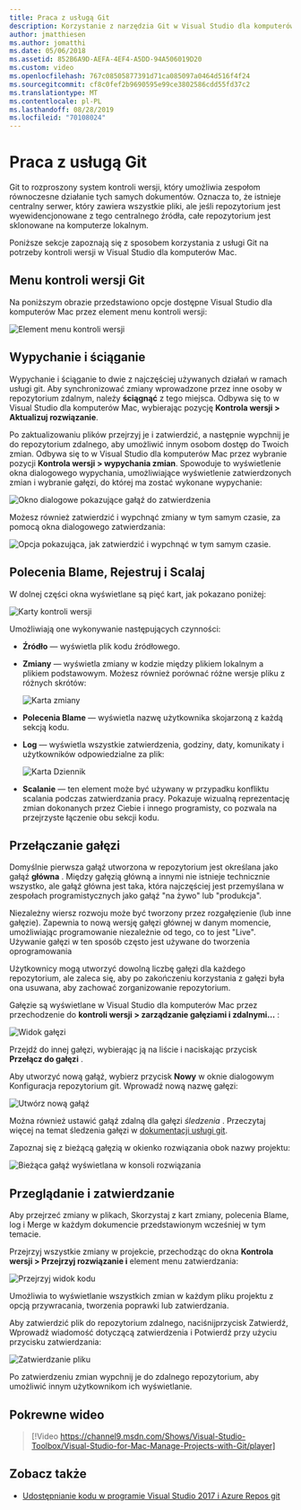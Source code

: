 ```yaml
---
title: Praca z usługą Git
description: Korzystanie z narzędzia Git w Visual Studio dla komputerów Mac.
author: jmatthiesen
ms.author: jomatthi
ms.date: 05/06/2018
ms.assetid: 852B6A9D-AEFA-4EF4-A5DD-94A506019D20
ms.custom: video
ms.openlocfilehash: 767c08505877391d71ca085097a0464d516f4f24
ms.sourcegitcommit: cf8c0fef2b9690595e99ce3802586cdd55fd37c2
ms.translationtype: MT
ms.contentlocale: pl-PL
ms.lasthandoff: 08/28/2019
ms.locfileid: "70108024"
---
```

# <a name="working-with-git"></a>Praca z usługą Git

Git to rozproszony system kontroli wersji, który umożliwia zespołom równoczesne działanie tych samych dokumentów. Oznacza to, że istnieje centralny serwer, który zawiera wszystkie pliki, ale jeśli repozytorium jest wyewidencjonowane z tego centralnego źródła, całe repozytorium jest sklonowane na komputerze lokalnym.

Poniższe sekcje zapoznają się z sposobem korzystania z usługi Git na potrzeby kontroli wersji w Visual Studio dla komputerów Mac.

## <a name="git-version-control-menu"></a>Menu kontroli wersji Git

Na poniższym obrazie przedstawiono opcje dostępne Visual Studio dla komputerów Mac przez element menu kontroli wersji:

![Element menu kontroli wersji](media/version-control-gitVersionControlMenu.png)

## <a name="push-and-pull"></a>Wypychanie i ściąganie

Wypychanie i ściąganie to dwie z najczęściej używanych działań w ramach usługi git. Aby synchronizować zmiany wprowadzone przez inne osoby w repozytorium zdalnym, należy **ściągnąć** z tego miejsca. Odbywa się to w Visual Studio dla komputerów Mac, wybierając pozycję **Kontrola wersji > Aktualizuj rozwiązanie**.

Po zaktualizowaniu plików przejrzyj je i zatwierdzić, a następnie wypchnij je do repozytorium zdalnego, aby umożliwić innym osobom dostęp do Twoich zmian. Odbywa się to w Visual Studio dla komputerów Mac przez wybranie pozycji **Kontrola wersji > wypychania zmian**. Spowoduje to wyświetlenie okna dialogowego wypychania, umożliwiające wyświetlenie zatwierdzonych zmian i wybranie gałęzi, do której ma zostać wykonane wypychanie:

![Okno dialogowe pokazujące gałąź do zatwierdzenia](media/version-control-gitPush.png)

Możesz również zatwierdzić i wypchnąć zmiany w tym samym czasie, za pomocą okna dialogowego zatwierdzania:

![Opcja pokazująca, jak zatwierdzić i wypchnąć w tym samym czasie.](media/version-control-commitPush.png)

## <a name="blame-log-and-merge"></a>Polecenia Blame, Rejestruj i Scalaj

W dolnej części okna wyświetlane są pięć kart, jak pokazano poniżej:

![Karty kontroli wersji](media/version-control-gitTabs.png)

Umożliwiają one wykonywanie następujących czynności:

* **Źródło** — wyświetla plik kodu źródłowego.
* **Zmiany** — wyświetla zmiany w kodzie między plikiem lokalnym a plikiem podstawowym. Możesz również porównać różne wersje pliku z różnych skrótów:

    ![Karta zmiany](media/version-control-gitChange.png)

* **Polecenia Blame** — wyświetla nazwę użytkownika skojarzoną z każdą sekcją kodu.
* **Log** — wyświetla wszystkie zatwierdzenia, godziny, daty, komunikaty i użytkowników odpowiedzialne za plik:

    ![Karta Dziennik](media/version-control-gitLog.png)

* **Scalanie** — ten element może być używany w przypadku konfliktu scalania podczas zatwierdzania pracy. Pokazuje wizualną reprezentację zmian dokonanych przez Ciebie i innego programisty, co pozwala na przejrzyste łączenie obu sekcji kodu.

## <a name="switching-branches"></a>Przełączanie gałęzi

Domyślnie pierwsza gałąź utworzona w repozytorium jest określana jako gałąź **główna** . Między gałęzią główną a innymi nie istnieje technicznie wszystko, ale gałąź główna jest taka, która najczęściej jest przemyślana w zespołach programistycznych jako gałąź "na żywo" lub "produkcja".

Niezależny wiersz rozwoju może być tworzony przez rozgałęzienie (lub inne gałęzie). Zapewnia to nową wersję gałęzi głównej w danym momencie, umożliwiając programowanie niezależnie od tego, co to jest "Live". Używanie gałęzi w ten sposób często jest używane do tworzenia oprogramowania

Użytkownicy mogą utworzyć dowolną liczbę gałęzi dla każdego repozytorium, ale zaleca się, aby po zakończeniu korzystania z gałęzi była ona usuwana, aby zachować zorganizowanie repozytorium.

Gałęzie są wyświetlane w Visual Studio dla komputerów Mac przez przechodzenie do **kontroli wersji > zarządzanie gałęziami i zdalnymi...** :

![Widok gałęzi](media/version-control-gitBranch2.png)

Przejdź do innej gałęzi, wybierając ją na liście i naciskając przycisk **Przełącz do gałęzi** .

Aby utworzyć nową gałąź, wybierz przycisk **Nowy** w oknie dialogowym Konfiguracja repozytorium git. Wprowadź nową nazwę gałęzi:

![Utwórz nową gałąź](media/version-control-gitBranch.png)

Można również ustawić gałąź zdalną dla gałęzi _śledzenia_ . Przeczytaj więcej na temat śledzenia gałęzi w [dokumentacji usługi git](https://git-scm.com/book/en/v2/Git-Branching-Remote-Branches#Tracking-Branches).

Zapoznaj się z bieżącą gałęzią w okienko rozwiązania obok nazwy projektu:

 ![Bieżąca gałąź wyświetlana w konsoli rozwiązania](media/version-control-gitBranchName.png)

## <a name="reviewing-and-committing"></a>Przeglądanie i zatwierdzanie

Aby przejrzeć zmiany w plikach, Skorzystaj z kart zmiany, polecenia Blame, log i Merge w każdym dokumencie przedstawionym wcześniej w tym temacie.

Przejrzyj wszystkie zmiany w projekcie, przechodząc do okna **Kontrola wersji > Przejrzyj rozwiązanie i** element menu zatwierdzania:

![Przejrzyj widok kodu](media/version-control-gitReviewCommit.png)

Umożliwia to wyświetlanie wszystkich zmian w każdym pliku projektu z opcją przywracania, tworzenia poprawki lub zatwierdzania.

Aby zatwierdzić plik do repozytorium zdalnego, naciśnijprzycisk Zatwierdź, Wprowadź wiadomość dotyczącą zatwierdzenia i Potwierdź przy użyciu przycisku zatwierdzania:

![Zatwierdzanie pliku](media/version-control-gitCommit.png)

Po zatwierdzeniu zmian wypchnij je do zdalnego repozytorium, aby umożliwić innym użytkownikom ich wyświetlanie.

## <a name="related-video"></a>Pokrewne wideo

> [!Video https://channel9.msdn.com/Shows/Visual-Studio-Toolbox/Visual-Studio-for-Mac-Manage-Projects-with-Git/player]

## <a name="see-also"></a>Zobacz także

* [Udostępnianie kodu w programie Visual Studio 2017 i Azure Repos git](/azure/devops/repos/git/share-your-code-in-git-vs-2017)
